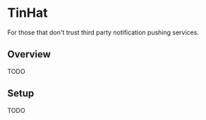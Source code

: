 # TinHat

For those that don't trust third party notification pushing services.

## Overview

TODO

## Setup

TODO
